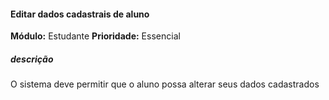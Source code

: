 #### Editar dados cadastrais de aluno
**Módulo:** Estudante
**Prioridade:** Essencial
##### descrição
O sistema deve permitir que o aluno possa alterar seus dados cadastrados